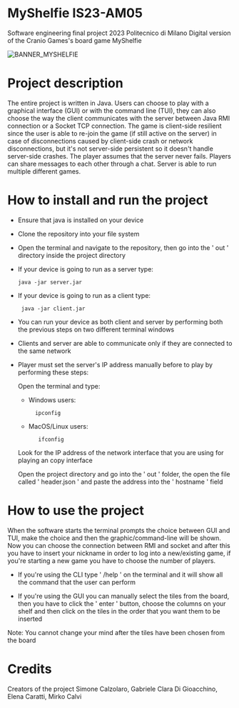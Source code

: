 
# MyShelfie IS23-AM05

Software engineering final project 2023 Politecnico di Milano
Digital version of the Cranio Games's board game MyShelfie

![BANNER_MYSHELFIE](https://github.com/simonecalzolaro/IS23-AM05/assets/92320303/51df4b8a-bb53-4980-8dc7-6b203583e031)


# Project description
The entire project is written in Java. Users can choose to play with a graphical interface (GUI) or with the command line (TUI),
they can also choose the way the client communicates with the server between Java RMI connection or a Socket TCP connection.
The game is client-side resilient since the user is able to re-join the game (if still active on the server) in case of disconnections caused by client-side crash or network disconnections, but it's not server-side persistent so it doesn't handle server-side crashes. The player assumes that the server never fails.
Players can share messages to each other through a chat.
Server is able to run multiple different games.
# How to install and run the project

-    Ensure that java is installed on your device

-    Clone the repository into your file system

-    Open the terminal and navigate to the repository, then go into the ' out ' directory inside the project directory

-    If your device is going to run as a server type:

         java -jar server.jar 

-    If your device is going to run as a client type:
  
          java -jar client.jar

-    You can run your device as both client and server by performing both the previous steps on two different terminal windows




-    Clients and server are able to communicate only if they are connected to the same network 

-    Player must set the server's IP address manually before to play by performing these steps:
    
     Open the terminal and type:
        - Windows users:
        
                ipconfig 
        
        - MacOS/Linux users: 
            
                 ifconfig 

     Look for the IP address of the network interface 
           that you are using for playing an copy interface
        
     Open the project directory and go into the ' out ' 
           folder, the open the file called ' header.json ' 
           and paste the address into the ' hostname ' field


           


# How to use the project

When the software starts the terminal prompts the choice between GUI and TUI, make the choice and then the graphic/command-line will be shown. Now you can choose the connection between RMI and socket and after this you have to insert your nickname in order to log into a new/existing game, if you're starting a new game you have to choose the number of players.


- If you're using the CLI type ' /help ' on the terminal and it will show all the command that the user can perform
        
- If you're using the GUI you can manually select the tiles from the board, then you have to click the ' enter ' button, choose the columns on your shelf and then click on the tiles in the order that you want them to be inserted
        
 Note: You cannot change your mind after the tiles have been chosen from the board
        

# Credits

Creators of the project Simone Calzolaro, Gabriele Clara Di Gioacchino, Elena Caratti, Mirko Calvi
